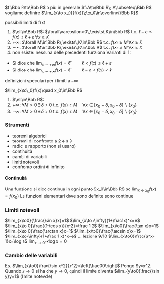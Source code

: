 $f:\Bbb R\to\Bbb R$ o più in generale $f:A\to\Bbb R\; A\subseteq\Bbb R$
vogliamo definire $\lim_{x\to x_0}{f(x)}\;\;x_0\in\overline{\Bbb R}$

possibili limiti di f(x)
1. $\ell\in\Bbb R$: $\forall\varepsilon>0\,\exists\,K\in\Bbb R$ t.c. $\ell-\varepsilon\le f(x)\le\ell+\varepsilon\,\forall x\ge K$
2. $+\infty$: $\forall M\in\Bbb R\,\exists\,K\in\Bbb R$ t.c. $f(x)\ge M \,\forall x\ge K$
3. $-\infty$: $\forall M\in\Bbb R\,\exists\,K\in\Bbb R$ t.c. $f(x)\le M \,\forall x\ge K$
4. non esiste: nessuna delle precedenti funziona
Varianti di 1: 
- Si dice che $\lim_{x\to+\infty}{f(x)}=\ell^+\qquad \ell<f(x)\le\ell+\varepsilon$
- Si dice che $\lim_{x\to+\infty}{f(x)}=\ell^-\qquad \ell-\varepsilon\le f(x)<\ell$ 

definizioni speculari per i limiti a $-\infty$

$\lim_{x\to\_0}f(x)\quad x_0\in\Bbb R$
1. $\ell\in\Bbb R$: 
2. $+\infty$: $\forall M>0\,\exists\,\delta>0$ t.c. $f(x)\ge M \quad\forall x\in[x_0-\delta,x_0+\delta]\backslash\{x_0\}$
3. $-\infty$: $\forall M>0\,\exists\,\delta>0$ t.c. $f(x)\le M \quad\forall x\in[x_0-\delta,x_0+\delta]\backslash\{x_0\}$

### Strumenti
- teoremi algebrici
- teoremi di confronto a 2 e a 3
- radici e rapporto (non si usano)
- continuità
- cambi di variabili
- limiti notevoli
- confronto ordini di infinito

#### Continuità
Una funzione si dice continua in ogni punto $x_0\in\Bbb R$ se $\lim_{x\to x_0}f(x)=f(x_0)$
Le funzioni elementari dove sono definite sono continue

### Limiti notevoli
$\lim_{x\to0}{\frac{\sin x}x}=1$
$\lim_{x\to+\infty}(1+\frac1x)^x=e$
$\lim_{x\to 0}\frac{(1-\cos x)}{x^2}=\frac 1 2$
$\lim_{x\to0}\frac{\tan x}x=1$
$\lim_{x\to 0}\frac{\arctan x}x=1$
$\lim_{x\to0}\frac{\arcsin x}x=1$
$\lim_{x\to-\infty}(1+\frac 1 x)^x=e$
... lezione 9/10
$\lim_{x\to0}\frac{a^x-1}x=\log a$
$\lim_{x\to0^+}x\log x=0$

### Cambio delle variabili
Es. $\lim_{x\to0}\frac{\sin x^2}{x^2}=\left[\frac00\right]$
Pongo $y=x^2. Quando $x\to0$ si ha che $y\to0$, quindi il limite diventa
$\lim_{y\to0}\frac{\sin y}y=1$ (limite notevole)